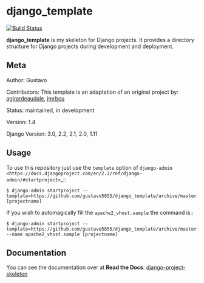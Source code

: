 django_template
=======================

[![Build Status](https://travis-ci.org/joemccann/dillinger.svg?branch=master)](https://travis-ci.org/joemccann/dillinger)

**django_template** is my skeleton for Django projects. It provides a
directory structure for Django projects during development and deployment.


Meta
----

Author:
    Gustavo

Contributors:
    This template is an adaptation of an original project by: [agirardeaudale], [jmrbcu]

Status:
    maintained, in development

Version:
    1.4

Django Version:
    3.0, 2.2, 2.1, 2.0, 1.11


Usage
-----

To use this repository just use the ``template`` option of `django-admin
<https://docs.djangoproject.com/en/2.2/ref/django-admin/#startproject>`_::

    $ django-admin startproject --template=https://github.com/gustavo5855/django_template/archive/master.zip [projectname]

If you wish to automagically fill the ``apache2_vhost.sample`` the command is::

    $ django-admin startproject --template=https://github.com/gustavo5855/django_template/archive/master.zip --name apache2_vhost.sample [projectname]


Documentation
-------------

You can see the documentation over at **Read the Docs**: [django-project-skeleton]

[//]: # (These are reference links used in the body of this note and get stripped out when the markdown processor does its job. There is no need to format nicely because it shouldn't be seen. Thanks SO - http://stackoverflow.com/questions/4823468/store-comments-in-markdown-syntax)


[agirardeaudale]: <https://github.com/agirardeuadale>
[jmrbcu]: <https://github.com/jmrbcu>
[django-project-skeleton]: <http://django-project-skeleton.readthedocs.org/en/stable/>
